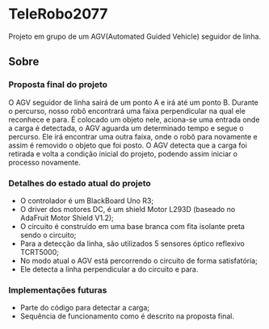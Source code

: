 # TeleRobo2077
Projeto em grupo de um AGV(Automated Guided Vehicle) seguidor de linha.

## Sobre
### Proposta final do projeto  

O AGV seguidor de linha sairá de um ponto A e irá até um ponto B. Durante o percurso, nosso robô encontrará uma faixa perpendicular na qual ele reconhece e para. É colocado um objeto nele, aciona-se uma entrada onde a carga é detectada, o AGV aguarda um determinado tempo e segue o percurso. Ele irá encontrar uma outra faixa, onde o robô para novamente e assim é removido o objeto que foi posto. O AGV detecta que a carga foi retirada e volta a condição inicial do projeto, podendo assim iniciar o processo novamente.

### Detalhes do estado atual do projeto
  - O controlador é um BlackBoard Uno R3;
  - O driver dos motores DC, é um shield Motor L293D (baseado no AdaFruit Motor Shield V1.2);
  - O circuito é construído em uma base branca com fita isolante preta sendo o circuito;
  - Para a detecção da linha, são utilizados 5 sensores óptico reflexivo TCRT5000;
  - No modo atual o AGV está percorrendo o circuito de forma satisfatória;
  - Ele detecta a linha perpendicular a do circuito e para.
  
### Implementações futuras
  - Parte do código para detectar a carga;
  - Sequência de funcionamento como é descrito na proposta final.
  
